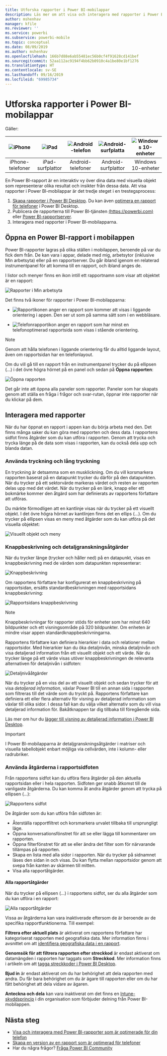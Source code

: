 ```yaml
---
title: Utforska rapporter i Power BI-mobilappar
description: Läs mer om att visa och interagera med rapporter i Power BI-mobilappar på din telefon eller surfplatta. Du skapar rapporter i Power BI-tjänsten eller Power BI Desktop och interagerar med dem i mobilapparna.
author: mshenhav
manager: kfile
ms.reviewer: ''
ms.service: powerbi
ms.subservice: powerbi-mobile
ms.topic: conceptual
ms.date: 08/09/2019
ms.author: mshenhav
ms.openlocfilehash: 166b7d88e6ab55481ec56b0cf4f91628cd141bef
ms.sourcegitcommit: 52aa112ac9194f4bb62b0910c4a1be80e1bf1276
ms.translationtype: HT
ms.contentlocale: sv-SE
ms.lasthandoff: 09/16/2019
ms.locfileid: "69985734"
---
```

# <a name="explore-reports-in-the-power-bi-mobile-apps"></a>Utforska rapporter i Power BI-mobilappar
Gäller:

| ![iPhone](././media/mobile-reports-in-the-mobile-apps/ios-logo-40-px.png) | ![iPad](././media/mobile-reports-in-the-mobile-apps/ios-logo-40-px.png) | ![Android-telefon](././media/mobile-reports-in-the-mobile-apps/android-logo-40-px.png) | ![Android-surfplatta](././media/mobile-reports-in-the-mobile-apps/android-logo-40-px.png) | ![Windows 10-enheter](./media/mobile-reports-in-the-mobile-apps/win-10-logo-40-px.png) |
|:---: |:---: |:---: |:---: |:---: |
| iPhone-telefoner |iPad-surfplattor |Android-telefoner |Android-surfplattor |Windows 10-enheter |

En Power BI-rapport är en interaktiv vy över dina data med visuella objekt som representerar olika resultat och insikter från dessa data. Att visa rapporter i Power BI-mobilappar är det tredje steget i en trestegsprocess:

1. [Skapa rapporter i Power BI Desktop](../../desktop-report-view.md). Du kan även [optimera en rapport för telefoner](mobile-apps-view-phone-report.md) i Power BI Desktop.
2. Publicera de rapporterna till Power BI-tjänsten [(https://powerbi.com)](https://powerbi.com) eller [Power BI-rapportserver](../../report-server/get-started.md).  
3. Interagera med rapporter i Power BI-mobilapparna.

## <a name="open-a-power-bi-report-in-the-mobile-app"></a>Öppna en Power BI-rapport i mobilappen
Power BI-rapporter lagras på olika ställen i mobilappen, beroende på var du fick dem från. De kan vara i appar, delade med mig, arbetsytor (inklusive Min arbetsyta) eller på en rapportserver. Du går ibland igenom en relaterad instrumentpanel för att komma till en rapport, och ibland anges de.

I listor och menyer finns en ikon intill ett rapportnamn som visar att objektet är en rapport:

![Rapporter i Min arbetsyta](./media/mobile-reports-in-the-mobile-apps/reports-my-workspace.png)

Det finns två ikoner för rapporter i Power BI-mobilapparna:

* ![Rapportikonen](./media/mobile-reports-in-the-mobile-apps/report-default-icon.png) anger en rapport som kommer att visas i liggande orientering i appen. Den ser ut som på samma sätt som i en webbläsare.

* ![Telefonrapportikon](./media/mobile-reports-in-the-mobile-apps/report-phone-icon.png) anger en rapport som har minst en telefonoptimerad rapportsida som visas i stående orientering.

> [!NOTE]
> Genom att hålla telefonen i liggande orientering får du alltid liggande layout, även om rapportsidan har en telefonlayout.

Om du vill gå till en rapport från en instrumentpanel trycker du på ellipsen (...) i det övre högra hörnet på en panel och sedan på **Öppna rapporten**:
  
  ![Öppna rapporten](./media/mobile-reports-in-the-mobile-apps/power-bi-android-open-report-tile.png)
  
  Det går inte att öppna alla paneler som rapporter. Paneler som har skapats genom att ställa en fråga i frågor och svar-rutan, öppnar inte rapporter när du klickar på dem.
  
## <a name="interact-with-reports"></a>Interagera med rapporter
När du har öppnat en rapport i appen kan du börja arbeta med den. Det finns många saker du kan göra med rapporten och dess data. I rapportens sidfot finns åtgärder som du kan utföra i rapporten. Genom att trycka och trycka länge på de data som visas i rapporten, kan du också dela upp och blanda datan.

### <a name="using-tap-and-long-tap"></a>Använda tryckning och lång tryckning
En tryckning är detsamma som en musklickning. Om du vill korsmarkera rapporten baserat på en datapunkt trycker du därför på den datapunkten.
När du trycker på ett sektorvärde markeras värdet och resten av rapporten delas upp med det värdet.
När du trycker på en länk, knapp eller ett bokmärke kommer den åtgärd som har definierats av rapportens författare att utföras.

Du märkte förmodligen att en kantlinje visas när du trycker på ett visuellt objekt. I det övre högra hörnet av kantlinjen finns det en ellips (…). Om du trycker på ellipsen visas en meny med åtgärder som du kan utföra på det visuella objektet:

![Visuellt objekt och meny](./media/mobile-reports-in-the-mobile-apps/report-visual-menu.png)

### <a name="tooltip-and-drill-actions"></a>Knappbeskrivning och detaljgranskningsåtgärder

När du trycker länge (trycker och håller ned) på en datapunkt, visas en knappbeskrivning med de värden som datapunkten representerar:

![Knappbeskrivning](./media/mobile-reports-in-the-mobile-apps/report-tooltip.png)

Om rapportens författare har konfigurerat en knappbeskrivning på rapportsidan, ersätts standardbeskrivningen med rapportsidans knappbeskrivning:

![Rapportsidans knappbeskrivning](./media/mobile-reports-in-the-mobile-apps/report-page-tooltip.png)

> [!NOTE]
> Knappbeskrivningar för rapporter stöds för enheter som har minst 640 bildpunkter och ett visningsområde på 320 bildpunkter. Om enheten är mindre visar appen standardknappbeskrivningarna.

Rapportens författare kan definiera hierarkier i data och relationer mellan rapportsidor. Med hierarkier kan du öka detaljnivån, minska detaljnivån och visa detaljerad information från ett visuellt objekt och ett värde. När du trycker länge på ett värde visas utöver knappbeskrivningen de relevanta alternativen för detaljnivån i sidfoten:

![Detaljnivååtgärder](./media/mobile-reports-in-the-mobile-apps/report-drill-actions.png)


När du trycker på en viss del av ett visuellt objekt och sedan trycker för att visa *detaljerad information*, växlar Power BI till en annan sida i rapporten som filtreras till det värde som du tryckt på. Rapportens författare kan definiera ett eller flera alternativ för visning av detaljerad information som växlar till olika sidor. I dessa fall kan du välja vilket alternativ som du vill visa detaljerad information för. Bakåtknappen tar dig tillbaka till föregående sida.


Läs mer om hur du [lägger till visning av detaljerad information i Power BI Desktop](../../desktop-drillthrough.md).
   
   > [!IMPORTANT]
   > I Power BI-mobilapparna är detaljgranskningsåtgärder i matriser och visuella tabellobjekt enbart möjliga via cellvärden, inte i kolumn- eller radrubriker.
   
   
   
### <a name="using-the-actions-in-the-report-footer"></a>Använda åtgärderna i rapportsidfoten
Från rapportens sidfot kan du utföra flera åtgärder på den aktuella rapportsidan eller i hela rapporten. Sidfoten ger snabb åtkomst till de vanligaste åtgärderna. Du kan komma åt andra åtgärder genom att trycka på ellipsen (...):

![Rapportens sidfot](./media/mobile-reports-in-the-mobile-apps/report-footer.png)

De åtgärder som du kan utföra från sidfoten är:
- Återställa rapportfiltret och korsmarkera urvalet tillbaka till ursprungligt läge.
- Öppna konversationsfönstret för att se eller lägga till kommentarer om rapporten.
- Öppna filterfönstret för att se eller ändra det filter som för närvarande tillämpas på rapporten.
- Skapa en lista med alla sidor i rapporten. När du trycker på sidnamnet läses den sidan in och visas.
Du kan flytta mellan rapportsidor genom att svepa från kanten av skärmen till mitten.
- Visa alla rapportåtgärder.

#### <a name="all-report-actions"></a>Alla rapportåtgärder
När du trycker på ellipsen (...) i rapportens sidfot, ser du alla åtgärder som du kan utföra i en rapport:


![Alla rapportåtgärder](./media/mobile-reports-in-the-mobile-apps/report-all-actions.png)

Vissa av åtgärderna kan vara inaktiverade eftersom de är beroende av de specifika rapportfunktionerna.
Till exempel:

**Filtrera efter aktuell plats** är aktiverat om rapportens författare har kategoriserat rapporten med geografiska data. Mer information finns i avsnittet om att [identifiera geografiska data i en rapport](https://docs.microsoft.com/power-bi/desktop-mobile-geofiltering).

**Genomsök för att filtrera rapporten efter streckkod** är endast aktiverat om datamängden i rapporten har taggats som **Streckkod**. Mer information finns i artikeln om att [tagga streckkoder i Power BI Desktop](https://docs.microsoft.com/power-bi/desktop-mobile-barcodes).

**Bjud in** är endast aktiverat om du har behörighet att dela rapporten med andra. Du får bara behörighet om du är ägare till rapporten eller om du har fått behörighet att dela vidare av ägaren.

**Anteckna och dela** kan vara inaktiverat om det finns en [Intune-skyddsprincip](https://docs.microsoft.com/intune/app-protection-policies) i din organisation som förbjuder delning från Power BI-mobilappen.

## <a name="next-steps"></a>Nästa steg
* [Visa och interagera med Power BI-rapporter som är optimerade för din telefon](mobile-apps-view-phone-report.md)
* [Skapa en version av en rapport som är optimerad för telefoner](../../desktop-create-phone-report.md)
* Har du några frågor? [Fråga Power BI Community](http://community.powerbi.com/)

